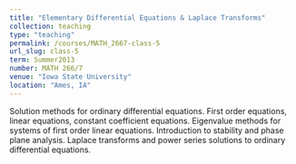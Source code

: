 ```yaml
---
title: "Elementary Differential Equations & Laplace Transforms"
collection: teaching
type: "teaching"
permalink: /courses/MATH_2667-class-5
url_slug: class-5
term: Summer2013
number: MATH 266/7
venue: "Iowa State University"
location: "Ames, IA"
---
```


Solution methods for ordinary differential equations. First order equations, linear equations, constant coefficient equations. Eigenvalue methods for systems of first order linear equations. Introduction to stability and phase plane analysis. Laplace transforms and power series solutions to ordinary differential equations.
